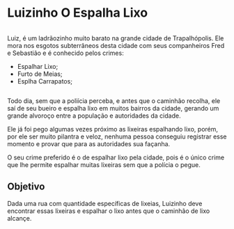 # Luizinho O Espalha Lixo

![<Luizinho O Espalha Lixo>](https://gartic.com.br/imgs/mural/uk/ukasapacaherb/luis-espalha-lixo.png)

Luiz, é um ladrãozinho muito barato na grande cidade de Trapalhópolis.
Ele mora nos esgotos subterrâneos desta cidade com seus companheiros Fred e Sebastião e é conhecido pelos crimes:

- Espalhar Lixo;
- Furto de Meias;
- Esplha Carrapatos;

![<Luizinho O Espalha Lixo>](https://i.ytimg.com/vi/cRYyuDdjuZw/hqdefault.jpg)

Todo dia, sem que a poliícia perceba, e antes que o caminhão recolha, ele saí de seu bueiro e espalha lixo em muitos bairros da cidade, 
gerando um grande alvoroço entre a população e autoridades da cidade.

Ele já foi pego algumas vezes próximo as lixeiras espalhando lixo, porém, por ele ser muito pilantra e veloz, nenhuma pessoa 
conseguiu registrar esse momento e provar que para as autoridades sua façanha. 

O seu crime preferido é o de espalhar lixo pela cidade, pois é o único crime que lhe permite espalhar muitas lixeiras sem que a polícia o pegue.

## Objetivo

Dada uma rua com quantidade específicas de lixeias, Luizinho deve encontrar essas lixeiras e espalhar o lixo antes que o caminhão de lixo alcançe.


